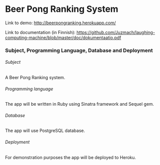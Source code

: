 # Beer Pong Ranking System

Link to demo: http://beerpongranking.herokuapp.com/

Link to documentation (in Finnish): https://github.com/Juzmach/laughing-computing-machine/blob/master/doc/dokumentaatio.pdf

### Subject, Programming Language, Database and Deployment

###### Subject

A Beer Pong Ranking system.

###### Programming language

The app will be written in Ruby using Sinatra framework and Sequel gem. 

###### Database

The app will use PostgreSQL database.

###### Deployment 

For demonstration purposes the app will be deployed to Heroku. 

